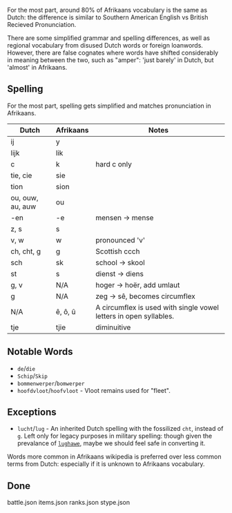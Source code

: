 For the most part, around 80% of Afrikaans vocabulary is the same as Dutch: the difference is similar to Southern American English vs British Recieved Pronunciation. 

There are some simplified grammar and spelling differences, as well as regional vocabulary from disused Dutch words or foreign loanwords. However, there are false cognates where words have shifted considerably in meaning between the two, such as "amper": 'just barely' in Dutch, but 'almost' in Afrikaans.

## Spelling

For the most part, spelling gets simplified and matches pronunciation in Afrikaans.

Dutch | Afrikaans | Notes
------|-----------|----
ij		| y		| 
lijk	| lik	| 
c		| k		| hard c only
tie, cie | sie	| 
tion	| sion	| 
ou, ouw, au, auw | ou | 
-en		| -e	| mensen -> mense
z, s	| s | 
v, w	| w | pronounced 'v'
ch, cht, g	| g | Scottish ccch
sch		| sk | school -> skool
st		| s | dienst -> diens
g, v	| N/A | hoger -> hoër, add umlaut
g		| N/A | zeg -> sê, becomes circumflex
N/A		| ê, ô, û | A circumflex is used with single vowel letters in open syllables.
tje		| tjie | diminuitive

## Notable Words

* `de`/`die`
* `Schip`/`Skip`
* `bommenwerper`/`bomwerper`
* `hoofdvloot`/`hoofvloot` - Vloot remains used for "fleet".

## Exceptions

* `lucht`/`lug` - An inherited Dutch spelling with the fossilized `cht`, instead of `g`. Left only for legacy purposes in military spelling: though given the prevalance of [`lughawe`](https://af.wikipedia.org/wiki/Lughawe_Londen-Heathrow), maybe we should feel safe in converting it.

Words more common in Afrikaans wikipedia is preferred over less common terms from Dutch: especially if it is unknown to Afrikaans vocabulary.

## Done

battle.json
items.json
ranks.json
stype.json
